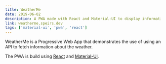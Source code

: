 ```yaml
---
title: WeatherMe
date: 2019-06-02
description: A PWA made with React and Material-UI to display information about weather
link: weatherme.speirs.dev
tags: ['material-ui', 'pwa', 'react']
---
```

WeatherMe is a Progressive Web App that demonstrates the use of using an API to fetch information about the weather.

The PWA is build using [React](https://create-react-app.dev) and [Material-UI](https://material-ui.com).
